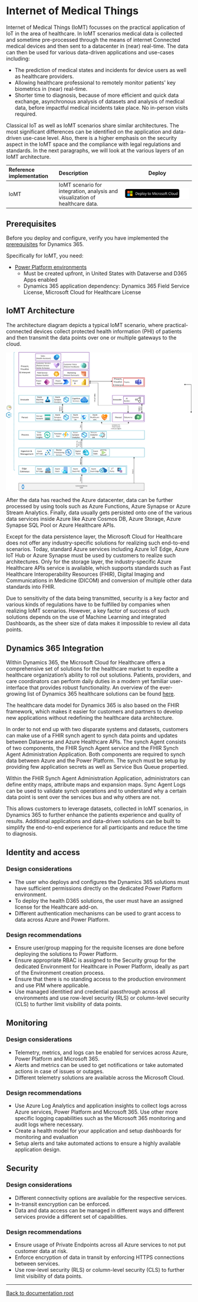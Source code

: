 # Internet of Medical Things

Internet of Medical Things (IoMT) focusses on the practical application of IoT in the area of healthcare. In IoMT scenarios medical data is collected and sometime pre-processed through the means of internet Connected medical devices and then sent to a datacenter in (near) real-time. The data can then be used for various data-driven applications and use-cases including:

- The prediction of medical states and incidents for device users as well as healthcare providers.
- Allowing healthcare professional to remotely monitor patients' key biometrics in (near) real-time.
- Shorter time to diagnosis, because of more efficient and quick data exchange, asynchronous analysis of datasets and analysis of medical data, before impactful medical incidents take place. No in-person visits required.

Classical IoT as well as IoMT scenarios share similar architectures. The most significant differences can be identified on the application and data-driven use-case level. Also, there is a higher emphasis on the security aspect in the IoMT space and the compliance with legal regulations and standards. In the next paragraphs, we will look at the various layers of an IoMT architecture.

| Reference implementation | Description | Deploy |
|:-------------------------|:------------|--------|
| IoMT                     | IoMT scenario for integration, analysis and visualization of healthcare data. |[![Deploy To Microsoft Cloud](../../../docs/deploytomicrosoftcloud.svg)]() |

## Prerequisites

Before you deploy and configure, verify you have implemented the [prerequisites](../../prereqs.md) for Dynamics 365.

Specifically for IoMT, you need:

* [Power Platform environments](../powerPlatform/)
  * Must be created upfront, in United States with Dataverse and D365 Apps enabled
  * Dynamics 365 application dependency: Dynamics 365 Field Service License, Microsoft Cloud for Healthcare License

## IoMT Architecture

The architecture diagram depicts a typical IoMT scenario, where practical-connected devices collect protected health information (PHI) of patients and then transmit the data points over one or multiple gateways to the cloud.

![Internet of Medical Things Architecture](./docs/IoMT.png)

After the data has reached the Azure datacenter, data can be further processed by using tools such as Azure Functions, Azure Synapse or Azure Stream Analytics. Finally, data usually gets persisted onto one of the various data services inside Azure like Azure Cosmos DB, Azure Storage, Azure Synapse SQL Pool or Azure Healthcare APIs.

Except for the data persistence layer, the Microsoft Cloud for Healthcare does not offer any industry-specific solutions for realizing such end-to-end scenarios. Today, standard Azure services including Azure IoT Edge, Azure IoT Hub or Azure Synapse must be used by customers to realize such architectures. Only for the storage layer, the industry-specific Azure Healthcare APIs service is available, which supports standards such as Fast Healthcare Interoperability Resources (FHIR), Digital Imaging and Communications in Medicine (DICOM) and conversion of multiple other data standards into FHIR.

Due to sensitivity of the data being transmitted, security is a key factor and various kinds of regulations have to be fulfilled by companies when realizing IoMT scenarios. However, a key factor of success of such solutions depends on the use of Machine Learning and integrated Dashboards, as the sheer size of data makes it impossible to review all data points.

## Dynamics 365 Integration

Within Dynamics 365, the Microsoft Cloud for Healthcare offers a comprehensive set of solutions for the healthcare market to expedite a healthcare organization’s ability to roll out solutions. Patients, providers, and care coordinators can perform daily duties in a modern yet familiar user-interface that provides robust functionality. An overview of the ever-growing list of Dynamics 365 healthcare solutions can be found [here](https://docs.microsoft.com/en-us/dynamics365/industry/healthcare/overview).

The healthcare data model for Dynamics 365 is also based on the FHIR framework, which makes it easier for customers and partners to develop new applications without redefining the healthcare data architecture.

In order to not end up with two disparate systems and datasets, customers can make use of a FHIR synch agent to synch data points and updates between Dataverse and Azure Healthcare APIs. The synch Agent consists of two components, the FHIR Synch Agent service and the FHIR Synch Agent Administration Application. Both components are required to synch data between Azure and the Power Platform. The synch must be setup by providing few application secrets as well as Service Bus Queue propertied.

Within the FHIR Synch Agent Administration Application, administrators can define entity maps, attribute maps and expansion maps. Sync Agent Logs can be used to validate synch operations and to understand why a certain data point is sent over the services bus and why others are not.

This allows customers to leverage datasets, collected in IoMT scenarios, in Dynamics 365 to further enhance the patients experience and quality of results. Additional applications and data-driven solutions can be built to simplify the end-to-end experience for all participants and reduce the time to diagnosis.

## Identity and access

### Design considerations

* The user who deploys and configures the Dynamics 365 solutions must have sufficient permissions directly on the dedicated Power Platform environment.
* To deploy the health D365 solutions, the user must have an assigned license for the Healthcare add-on.
* Different authentication mechanisms can be used to grant access to data across Azure and Power Platform.

### Design recommendations

* Ensure user/group mapping for the requisite licenses are done before deploying the solutions to Power Platform.
* Ensure appropriate RBAC is assigned to the Security group for the dedicated Environment for Healthcare in Power Platform, ideally as part of the Environment creation process.
* Ensure that there is no standing access to the production environment and use PIM where applicable.
* Use managed identitied and credential passthrough across all environments and use row-level security (RLS) or column-level security (CLS) to further limit visibility of data points. 

## Monitoring

### Design considerations

* Telemetry, metrics, and logs can be enabled for services across Azure, Power Platform and Microsoft 365.
* Alerts and metrics can be used to get notifications or take automated actions in case of issues or outages.
* Different telemetry solutions are available across the Microsoft Cloud.

### Design recommendations

* Use Azure Log Analytics and application insights to collect logs across Azure services, Power Platform and Microsoft 365. Use other more specific logging capabilities such as the Microsoft 365 monitoring and audit logs where necessary.
* Create a health model for your application and setup dashboards for monitoring and evaluation
* Setup alerts and take automated actions to ensure a highly available application design.

## Security

### Design considerations

* Different connectivity options are available for the respective services.
* In-transit exncryption can be enforced.
* Data and data access can be managed in different ways and different services provide a different set of capabilities. 

### Design recommendations

* Ensure usage of Private Endpoints across all Azure services to not put customer data at risk.
* Enforce encryption of data in transit by enforcing HTTPS connections between services.
* Use row-level security (RLS) or column-level security (CLS) to further limit visibility of data points. 

---

[Back to documentation root](../../../README.md)